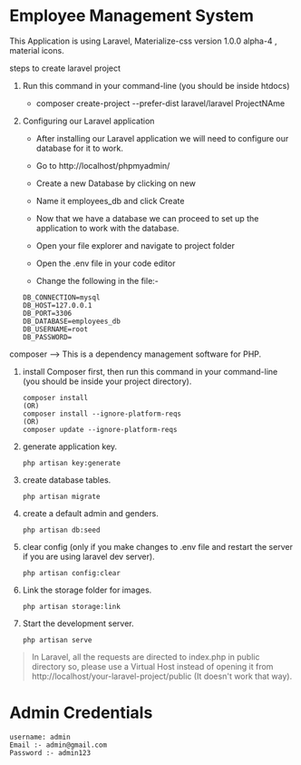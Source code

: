 # Employee Management System
This Application is using Laravel, Materialize-css version 1.0.0 alpha-4 , material icons.

steps to create laravel project

1. Run this command in your command-line (you should be inside htdocs)
    - composer create-project --prefer-dist laravel/laravel ProjectNAme

2. Configuring our Laravel application
    - After installing our Laravel application we will need to configure our database for it to work.
    - Go to http://localhost/phpmyadmin/
    - Create a new Database by clicking on new 
    - Name it employees_db and click Create
    - Now that we have a database we can proceed to set up the application to work with the database.

   - Open your file explorer and navigate to project folder
   - Open the .env file in your code editor
   - Change the following in the file:-

    ```
    DB_CONNECTION=mysql
    DB_HOST=127.0.0.1
    DB_PORT=3306
    DB_DATABASE=employees_db
    DB_USERNAME=root
    DB_PASSWORD=
    
    ```
    
composer --> This is a dependency management software for PHP.

1. install Composer first, then run this command in your command-line (you should be inside your project directory).
    ```
    composer install
    (OR)
    composer install --ignore-platform-reqs
    (OR)
    composer update --ignore-platform-reqs
    ```
2. generate application key.
    ```
    php artisan key:generate
    ```
3. create database tables.
    ```
    php artisan migrate
    ```
4. create a default admin and genders.
    ```
    php artisan db:seed
    ```

5. clear config (only if you make changes to .env file and restart the server if you are using laravel dev server).
    ```
    php artisan config:clear
    ```

6. Link the storage folder for images.
    ```
    php artisan storage:link
    ```
    
7. Start the development server.
    ```
    php artisan serve
    ```
    
> In Laravel, all the requests are directed to index.php in public directory so, please use a Virtual Host instead of opening it from http://localhost/your-laravel-project/public (It doesn't work that way).

# Admin Credentials
   ```
   username: admin
   Email :- admin@gmail.com
   Password :- admin123
   ```
   

 
